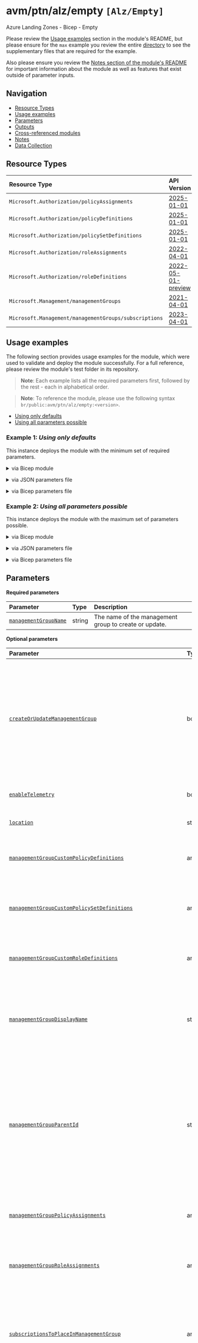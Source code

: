# avm/ptn/alz/empty `[Alz/Empty]`

Azure Landing Zones - Bicep - Empty

Please review the [Usage examples](https://github.com/Azure/bicep-registry-modules/tree/main/avm/ptn/alz/empty#Usage-examples) section in the module's README, but please ensure for the `max` example you review the entire [directory](https://github.com/Azure/bicep-registry-modules/tree/main/avm/ptn/alz/empty/tests/e2e/max) to see the supplementary files that are required for the example.

Also please ensure you review the [Notes section of the module's README](https://github.com/Azure/bicep-registry-modules/tree/main/avm/ptn/alz/empty#Notes) for important information about the module as well as features that exist outside of parameter inputs.

## Navigation

- [Resource Types](#Resource-Types)
- [Usage examples](#Usage-examples)
- [Parameters](#Parameters)
- [Outputs](#Outputs)
- [Cross-referenced modules](#Cross-referenced-modules)
- [Notes](#Notes)
- [Data Collection](#Data-Collection)

## Resource Types

| Resource Type | API Version |
| :-- | :-- |
| `Microsoft.Authorization/policyAssignments` | [2025-01-01](https://learn.microsoft.com/en-us/azure/templates/Microsoft.Authorization/2025-01-01/policyAssignments) |
| `Microsoft.Authorization/policyDefinitions` | [2025-01-01](https://learn.microsoft.com/en-us/azure/templates/Microsoft.Authorization/2025-01-01/policyDefinitions) |
| `Microsoft.Authorization/policySetDefinitions` | [2025-01-01](https://learn.microsoft.com/en-us/azure/templates/Microsoft.Authorization/2025-01-01/policySetDefinitions) |
| `Microsoft.Authorization/roleAssignments` | [2022-04-01](https://learn.microsoft.com/en-us/azure/templates/Microsoft.Authorization/2022-04-01/roleAssignments) |
| `Microsoft.Authorization/roleDefinitions` | [2022-05-01-preview](https://learn.microsoft.com/en-us/azure/templates/Microsoft.Authorization/2022-05-01-preview/roleDefinitions) |
| `Microsoft.Management/managementGroups` | [2021-04-01](https://learn.microsoft.com/en-us/azure/templates/Microsoft.Management/2021-04-01/managementGroups) |
| `Microsoft.Management/managementGroups/subscriptions` | [2023-04-01](https://learn.microsoft.com/en-us/azure/templates/Microsoft.Management/2023-04-01/managementGroups/subscriptions) |

## Usage examples

The following section provides usage examples for the module, which were used to validate and deploy the module successfully. For a full reference, please review the module's test folder in its repository.

>**Note**: Each example lists all the required parameters first, followed by the rest - each in alphabetical order.

>**Note**: To reference the module, please use the following syntax `br/public:avm/ptn/alz/empty:<version>`.

- [Using only defaults](#example-1-using-only-defaults)
- [Using all parameters possible](#example-2-using-all-parameters-possible)

### Example 1: _Using only defaults_

This instance deploys the module with the minimum set of required parameters.


<details>

<summary>via Bicep module</summary>

```bicep
module empty 'br/public:avm/ptn/alz/empty:<version>' = {
  name: 'emptyDeployment'
  params: {
    managementGroupName: 'mg-test-alzempmin'
  }
}
```

</details>
<p>

<details>

<summary>via JSON parameters file</summary>

```json
{
  "$schema": "https://schema.management.azure.com/schemas/2019-04-01/deploymentParameters.json#",
  "contentVersion": "1.0.0.0",
  "parameters": {
    "managementGroupName": {
      "value": "mg-test-alzempmin"
    }
  }
}
```

</details>
<p>

<details>

<summary>via Bicep parameters file</summary>

```bicep-params
using 'br/public:avm/ptn/alz/empty:<version>'

param managementGroupName = 'mg-test-alzempmin'
```

</details>
<p>

### Example 2: _Using all parameters possible_

This instance deploys the module with the maximum set of parameters possible.


<details>

<summary>via Bicep module</summary>

```bicep
module empty 'br/public:avm/ptn/alz/empty:<version>' = {
  name: 'emptyDeployment'
  params: {
    // Required parameters
    managementGroupName: 'mg-test-alzempmax'
    // Non-required parameters
    createOrUpdateManagementGroup: true
    managementGroupCustomPolicyDefinitions: '<managementGroupCustomPolicyDefinitions>'
    managementGroupCustomPolicySetDefinitions: '<managementGroupCustomPolicySetDefinitions>'
    managementGroupCustomRoleDefinitions: '<managementGroupCustomRoleDefinitions>'
    managementGroupDisplayName: 'AVM ALZ PTN Empty Max Test'
    managementGroupPolicyAssignments: [
      {
        definitionVersion: '1.*.*'
        displayName: 'Allowed virtual machine size SKUs'
        enforcementMode: 'Default'
        identity: 'None'
        name: 'allowed-vm-skus-root'
        parameters: {
          listOfAllowedSKUs: {
            value: [
              'Standard_D2_v5'
              'Standard_E8_v5'
            ]
          }
        }
        policyDefinitionId: '/providers/Microsoft.Authorization/policyDefinitions/cccc23c7-8427-4f53-ad12-b6a63eb452b3'
      }
      {
        additionalManagementGroupsIDsToAssignRbacTo: [
          '<name>'
        ]
        displayName: 'Configure Azure Activity logs to stream to specified Log Analytics workspace'
        enforcementMode: 'Default'
        identity: 'SystemAssigned'
        name: 'diag-activity-log-lz'
        parameters: {
          logAnalytics: {
            value: '/subscriptions/00000000-0000-0000-0000-000000000000/resourceGroups/rg-landing-zones/providers/Microsoft.OperationalInsights/workspaces/la-landing-zones'
          }
        }
        policyDefinitionId: '/providers/Microsoft.Authorization/policyDefinitions/2465583e-4e78-4c15-b6be-a36cbc7c8b0f'
        roleDefinitionIds: [
          '/providers/microsoft.authorization/roleDefinitions/749f88d5-cbae-40b8-bcfc-e573ddc772fa'
          '/providers/microsoft.authorization/roleDefinitions/92aaf0da-9dab-42b6-94a3-d43ce8d16293'
        ]
      }
      {
        displayName: 'Tag checking'
        enforcementMode: 'Default'
        identity: 'None'
        name: 'tags-policy'
        parameters: {
          effect: {
            value: 'Audit'
          }
          tagName: {
            value: 'costCenter'
          }
        }
        policyDefinitionId: '/providers/Microsoft.Management/managementGroups/mg-test-alzempmax/providers/Microsoft.Authorization/policySetDefinitions/custom-tags-policy-set-definition-1'
      }
    ]
    managementGroupRoleAssignments: '<managementGroupRoleAssignments>'
  }
}
```

</details>
<p>

<details>

<summary>via JSON parameters file</summary>

```json
{
  "$schema": "https://schema.management.azure.com/schemas/2019-04-01/deploymentParameters.json#",
  "contentVersion": "1.0.0.0",
  "parameters": {
    // Required parameters
    "managementGroupName": {
      "value": "mg-test-alzempmax"
    },
    // Non-required parameters
    "createOrUpdateManagementGroup": {
      "value": true
    },
    "managementGroupCustomPolicyDefinitions": {
      "value": "<managementGroupCustomPolicyDefinitions>"
    },
    "managementGroupCustomPolicySetDefinitions": {
      "value": "<managementGroupCustomPolicySetDefinitions>"
    },
    "managementGroupCustomRoleDefinitions": {
      "value": "<managementGroupCustomRoleDefinitions>"
    },
    "managementGroupDisplayName": {
      "value": "AVM ALZ PTN Empty Max Test"
    },
    "managementGroupPolicyAssignments": {
      "value": [
        {
          "definitionVersion": "1.*.*",
          "displayName": "Allowed virtual machine size SKUs",
          "enforcementMode": "Default",
          "identity": "None",
          "name": "allowed-vm-skus-root",
          "parameters": {
            "listOfAllowedSKUs": {
              "value": [
                "Standard_D2_v5",
                "Standard_E8_v5"
              ]
            }
          },
          "policyDefinitionId": "/providers/Microsoft.Authorization/policyDefinitions/cccc23c7-8427-4f53-ad12-b6a63eb452b3"
        },
        {
          "additionalManagementGroupsIDsToAssignRbacTo": [
            "<name>"
          ],
          "displayName": "Configure Azure Activity logs to stream to specified Log Analytics workspace",
          "enforcementMode": "Default",
          "identity": "SystemAssigned",
          "name": "diag-activity-log-lz",
          "parameters": {
            "logAnalytics": {
              "value": "/subscriptions/00000000-0000-0000-0000-000000000000/resourceGroups/rg-landing-zones/providers/Microsoft.OperationalInsights/workspaces/la-landing-zones"
            }
          },
          "policyDefinitionId": "/providers/Microsoft.Authorization/policyDefinitions/2465583e-4e78-4c15-b6be-a36cbc7c8b0f",
          "roleDefinitionIds": [
            "/providers/microsoft.authorization/roleDefinitions/749f88d5-cbae-40b8-bcfc-e573ddc772fa",
            "/providers/microsoft.authorization/roleDefinitions/92aaf0da-9dab-42b6-94a3-d43ce8d16293"
          ]
        },
        {
          "displayName": "Tag checking",
          "enforcementMode": "Default",
          "identity": "None",
          "name": "tags-policy",
          "parameters": {
            "effect": {
              "value": "Audit"
            },
            "tagName": {
              "value": "costCenter"
            }
          },
          "policyDefinitionId": "/providers/Microsoft.Management/managementGroups/mg-test-alzempmax/providers/Microsoft.Authorization/policySetDefinitions/custom-tags-policy-set-definition-1"
        }
      ]
    },
    "managementGroupRoleAssignments": {
      "value": "<managementGroupRoleAssignments>"
    }
  }
}
```

</details>
<p>

<details>

<summary>via Bicep parameters file</summary>

```bicep-params
using 'br/public:avm/ptn/alz/empty:<version>'

// Required parameters
param managementGroupName = 'mg-test-alzempmax'
// Non-required parameters
param createOrUpdateManagementGroup = true
param managementGroupCustomPolicyDefinitions = '<managementGroupCustomPolicyDefinitions>'
param managementGroupCustomPolicySetDefinitions = '<managementGroupCustomPolicySetDefinitions>'
param managementGroupCustomRoleDefinitions = '<managementGroupCustomRoleDefinitions>'
param managementGroupDisplayName = 'AVM ALZ PTN Empty Max Test'
param managementGroupPolicyAssignments = [
  {
    definitionVersion: '1.*.*'
    displayName: 'Allowed virtual machine size SKUs'
    enforcementMode: 'Default'
    identity: 'None'
    name: 'allowed-vm-skus-root'
    parameters: {
      listOfAllowedSKUs: {
        value: [
          'Standard_D2_v5'
          'Standard_E8_v5'
        ]
      }
    }
    policyDefinitionId: '/providers/Microsoft.Authorization/policyDefinitions/cccc23c7-8427-4f53-ad12-b6a63eb452b3'
  }
  {
    additionalManagementGroupsIDsToAssignRbacTo: [
      '<name>'
    ]
    displayName: 'Configure Azure Activity logs to stream to specified Log Analytics workspace'
    enforcementMode: 'Default'
    identity: 'SystemAssigned'
    name: 'diag-activity-log-lz'
    parameters: {
      logAnalytics: {
        value: '/subscriptions/00000000-0000-0000-0000-000000000000/resourceGroups/rg-landing-zones/providers/Microsoft.OperationalInsights/workspaces/la-landing-zones'
      }
    }
    policyDefinitionId: '/providers/Microsoft.Authorization/policyDefinitions/2465583e-4e78-4c15-b6be-a36cbc7c8b0f'
    roleDefinitionIds: [
      '/providers/microsoft.authorization/roleDefinitions/749f88d5-cbae-40b8-bcfc-e573ddc772fa'
      '/providers/microsoft.authorization/roleDefinitions/92aaf0da-9dab-42b6-94a3-d43ce8d16293'
    ]
  }
  {
    displayName: 'Tag checking'
    enforcementMode: 'Default'
    identity: 'None'
    name: 'tags-policy'
    parameters: {
      effect: {
        value: 'Audit'
      }
      tagName: {
        value: 'costCenter'
      }
    }
    policyDefinitionId: '/providers/Microsoft.Management/managementGroups/mg-test-alzempmax/providers/Microsoft.Authorization/policySetDefinitions/custom-tags-policy-set-definition-1'
  }
]
param managementGroupRoleAssignments = '<managementGroupRoleAssignments>'
```

</details>
<p>

## Parameters

**Required parameters**

| Parameter | Type | Description |
| :-- | :-- | :-- |
| [`managementGroupName`](#parameter-managementgroupname) | string | The name of the management group to create or update. |

**Optional parameters**

| Parameter | Type | Description |
| :-- | :-- | :-- |
| [`createOrUpdateManagementGroup`](#parameter-createorupdatemanagementgroup) | bool | Boolean to create or update the management group. If set to false, the module will only check if the management group exists and do a GET on it before it continues to deploy resources to it. |
| [`enableTelemetry`](#parameter-enabletelemetry) | bool | Enable/Disable usage telemetry for module. |
| [`location`](#parameter-location) | string | The location to deploy resources to. |
| [`managementGroupCustomPolicyDefinitions`](#parameter-managementgroupcustompolicydefinitions) | array | Array of custom policy definitions to create on the management group. |
| [`managementGroupCustomPolicySetDefinitions`](#parameter-managementgroupcustompolicysetdefinitions) | array | Array of custom policy set definitions (initiatives) to create on the management group. |
| [`managementGroupCustomRoleDefinitions`](#parameter-managementgroupcustomroledefinitions) | array | Array of custom role definitions to create on the management group. |
| [`managementGroupDisplayName`](#parameter-managementgroupdisplayname) | string | The display name of the management group to create or update. If not specified, the management group name will be used. |
| [`managementGroupParentId`](#parameter-managementgroupparentid) | string | The parent ID of the management group to create or update. If not specified, the management group will be created at the root level of the tenant. Just provide the management group ID, not the full resource ID. |
| [`managementGroupPolicyAssignments`](#parameter-managementgrouppolicyassignments) | array | Array of policy assignments to create on the management group. |
| [`managementGroupRoleAssignments`](#parameter-managementgrouproleassignments) | array | Array of custom role assignments to create on the management group. |
| [`subscriptionsToPlaceInManagementGroup`](#parameter-subscriptionstoplaceinmanagementgroup) | array | An array of subscriptions to place in the management group. If not specified, no subscriptions will be placed in the management group. |
| [`waitForConsistencyCounterBeforeCustomPolicyDefinitions`](#parameter-waitforconsistencycounterbeforecustompolicydefinitions) | int | An integer that specifies the number of blank ARM deployments prior to the custom policy definitions are deployed. This electively introduces a wait timer to allow ARM eventual consistency to become consistent and helps avoids "Not Found" error messages. |
| [`waitForConsistencyCounterBeforeCustomPolicySetDefinitions`](#parameter-waitforconsistencycounterbeforecustompolicysetdefinitions) | int | An integer that specifies the number of blank ARM deployments prior to the custom policy set definitions (initiatives) are deployed. This electively introduces a wait timer to allow ARM eventual consistency to become consistent and helps avoids "Not Found" error messages. |
| [`waitForConsistencyCounterBeforeCustomRoleDefinitions`](#parameter-waitforconsistencycounterbeforecustomroledefinitions) | int | An integer that specifies the number of blank ARM deployments prior to the custom role definitions are deployed. This electively introduces a wait timer to allow ARM eventual consistency to become consistent and helps avoids "Not Found" error messages. |
| [`waitForConsistencyCounterBeforePolicyAssignments`](#parameter-waitforconsistencycounterbeforepolicyassignments) | int | An integer that specifies the number of blank ARM deployments prior to the policy assignments are deployed. This electively introduces a wait timer to allow ARM eventual consistency to become consistent and helps avoids "Not Found" error messages. |
| [`waitForConsistencyCounterBeforeRoleAssignments`](#parameter-waitforconsistencycounterbeforeroleassignments) | int | An integer that specifies the number of blank ARM deployments prior to the role assignments are deployed. This electively introduces a wait timer to allow ARM eventual consistency to become consistent and helps avoids "Not Found" error messages. |
| [`waitForConsistencyCounterBeforeSubPlacement`](#parameter-waitforconsistencycounterbeforesubplacement) | int | An integer that specifies the number of blank ARM deployments prior to the subscription management group associations are deployed. This electively introduces a wait timer to allow ARM eventual consistency to become consistent and helps avoids "Not Found" error messages. |

### Parameter: `managementGroupName`

The name of the management group to create or update.

- Required: Yes
- Type: string

### Parameter: `createOrUpdateManagementGroup`

Boolean to create or update the management group. If set to false, the module will only check if the management group exists and do a GET on it before it continues to deploy resources to it.

- Required: No
- Type: bool
- Default: `True`

### Parameter: `enableTelemetry`

Enable/Disable usage telemetry for module.

- Required: No
- Type: bool
- Default: `True`

### Parameter: `location`

The location to deploy resources to.

- Required: No
- Type: string
- Default: `[deployment().location]`

### Parameter: `managementGroupCustomPolicyDefinitions`

Array of custom policy definitions to create on the management group.

- Required: No
- Type: array

**Required parameters**

| Parameter | Type | Description |
| :-- | :-- | :-- |
| [`name`](#parameter-managementgroupcustompolicydefinitionsname) | string | Specifies the name of the policy definition. Maximum length is 128 characters for management group scope. |
| [`properties`](#parameter-managementgroupcustompolicydefinitionsproperties) | object | The properties of the policy definition. |

### Parameter: `managementGroupCustomPolicyDefinitions.name`

Specifies the name of the policy definition. Maximum length is 128 characters for management group scope.

- Required: Yes
- Type: string

### Parameter: `managementGroupCustomPolicyDefinitions.properties`

The properties of the policy definition.

- Required: Yes
- Type: object

### Parameter: `managementGroupCustomPolicySetDefinitions`

Array of custom policy set definitions (initiatives) to create on the management group.

- Required: No
- Type: array

**Required parameters**

| Parameter | Type | Description |
| :-- | :-- | :-- |
| [`name`](#parameter-managementgroupcustompolicysetdefinitionsname) | string | Specifies the name of the policy set definition. Maximum length is 128 characters for management group scope. |
| [`properties`](#parameter-managementgroupcustompolicysetdefinitionsproperties) | object | The properties of the policy set definition. |

### Parameter: `managementGroupCustomPolicySetDefinitions.name`

Specifies the name of the policy set definition. Maximum length is 128 characters for management group scope.

- Required: Yes
- Type: string

### Parameter: `managementGroupCustomPolicySetDefinitions.properties`

The properties of the policy set definition.

- Required: Yes
- Type: object

### Parameter: `managementGroupCustomRoleDefinitions`

Array of custom role definitions to create on the management group.

- Required: No
- Type: array

**Required parameters**

| Parameter | Type | Description |
| :-- | :-- | :-- |
| [`name`](#parameter-managementgroupcustomroledefinitionsname) | string | The name of the custom role definition. |

**Optional parameters**

| Parameter | Type | Description |
| :-- | :-- | :-- |
| [`actions`](#parameter-managementgroupcustomroledefinitionsactions) | array | The permission actions of the custom role definition. |
| [`assignableScopes`](#parameter-managementgroupcustomroledefinitionsassignablescopes) | array | The assignable scopes of the custom role definition. If not specified, the management group being targeted in the parameter managementGroupName will be used. |
| [`dataActions`](#parameter-managementgroupcustomroledefinitionsdataactions) | array | The permission data actions of the custom role definition. |
| [`description`](#parameter-managementgroupcustomroledefinitionsdescription) | string | The description of the custom role definition. |
| [`notActions`](#parameter-managementgroupcustomroledefinitionsnotactions) | array | The permission not actions of the custom role definition. |
| [`notDataActions`](#parameter-managementgroupcustomroledefinitionsnotdataactions) | array | The permission not data actions of the custom role definition. |
| [`roleName`](#parameter-managementgroupcustomroledefinitionsrolename) | string | The display name of the custom role definition. If not specified, the name will be used. |

### Parameter: `managementGroupCustomRoleDefinitions.name`

The name of the custom role definition.

- Required: Yes
- Type: string

### Parameter: `managementGroupCustomRoleDefinitions.actions`

The permission actions of the custom role definition.

- Required: No
- Type: array

### Parameter: `managementGroupCustomRoleDefinitions.assignableScopes`

The assignable scopes of the custom role definition. If not specified, the management group being targeted in the parameter managementGroupName will be used.

- Required: No
- Type: array

### Parameter: `managementGroupCustomRoleDefinitions.dataActions`

The permission data actions of the custom role definition.

- Required: No
- Type: array

### Parameter: `managementGroupCustomRoleDefinitions.description`

The description of the custom role definition.

- Required: No
- Type: string

### Parameter: `managementGroupCustomRoleDefinitions.notActions`

The permission not actions of the custom role definition.

- Required: No
- Type: array

### Parameter: `managementGroupCustomRoleDefinitions.notDataActions`

The permission not data actions of the custom role definition.

- Required: No
- Type: array

### Parameter: `managementGroupCustomRoleDefinitions.roleName`

The display name of the custom role definition. If not specified, the name will be used.

- Required: No
- Type: string

### Parameter: `managementGroupDisplayName`

The display name of the management group to create or update. If not specified, the management group name will be used.

- Required: No
- Type: string

### Parameter: `managementGroupParentId`

The parent ID of the management group to create or update. If not specified, the management group will be created at the root level of the tenant. Just provide the management group ID, not the full resource ID.

- Required: No
- Type: string

### Parameter: `managementGroupPolicyAssignments`

Array of policy assignments to create on the management group.

- Required: No
- Type: array

**Required parameters**

| Parameter | Type | Description |
| :-- | :-- | :-- |
| [`enforcementMode`](#parameter-managementgrouppolicyassignmentsenforcementmode) | string | The policy assignment enforcement mode. Possible values are `Default` and `DoNotEnforce`. Recommended value is `Default`. |
| [`identity`](#parameter-managementgrouppolicyassignmentsidentity) | string | The managed identity associated with the policy assignment. Policy assignments must include a resource identity when assigning `Modify` or `DeployIfNotExists` policy definitions. |
| [`name`](#parameter-managementgrouppolicyassignmentsname) | string | Specifies the name of the policy assignment. Maximum length is 24 characters for management group scope. |
| [`policyDefinitionId`](#parameter-managementgrouppolicyassignmentspolicydefinitionid) | string | Specifies the Resource ID of the policy definition or policy set definition being assigned. Example `/providers/Microsoft.Authorization/policyDefinitions/cccc23c7-8427-4f53-ad12-b6a63eb452b3` or `/providers/Microsoft.Management/managementGroups/<management-group-name>/providers/Microsoft.Authorization/policyDefinitions/<policy-definition/set-name`. |

**Optional parameters**

| Parameter | Type | Description |
| :-- | :-- | :-- |
| [`additionalManagementGroupsIDsToAssignRbacTo`](#parameter-managementgrouppolicyassignmentsadditionalmanagementgroupsidstoassignrbacto) | array | An array of additional management group IDs to assign RBAC to for the policy assignment if it has an identity. |
| [`additionalResourceGroupResourceIDsToAssignRbacTo`](#parameter-managementgrouppolicyassignmentsadditionalresourcegroupresourceidstoassignrbacto) | array | An array of additional Resource Group Resource IDs to assign RBAC to for the policy assignment if it has an identity, only supported for Management Group Policy Assignments. |
| [`additionalSubscriptionIDsToAssignRbacTo`](#parameter-managementgrouppolicyassignmentsadditionalsubscriptionidstoassignrbacto) | array | An array of additional Subscription IDs to assign RBAC to for the policy assignment if it has an identity, only supported for Management Group Policy Assignments. |
| [`definitionVersion`](#parameter-managementgrouppolicyassignmentsdefinitionversion) | string | The policy definition version to use for the policy assignment. If not specified, the latest version of the policy definition will be used. For more information on policy assignment definition versions see https://learn.microsoft.com/azure/governance/policy/concepts/assignment-structure#policy-definition-id-and-version-preview. |
| [`description`](#parameter-managementgrouppolicyassignmentsdescription) | string | The description of the policy assignment. |
| [`displayName`](#parameter-managementgrouppolicyassignmentsdisplayname) | string | The display name of the policy assignment. Maximum length is 128 characters. |
| [`location`](#parameter-managementgrouppolicyassignmentslocation) | string | The location of the policy assignment. Only required when utilizing managed identity, as sets location of system assigned managed identity, if created. |
| [`metadata`](#parameter-managementgrouppolicyassignmentsmetadata) | object | The policy assignment metadata. Metadata is an open ended object and is typically a collection of key-value pairs. |
| [`nonComplianceMessages`](#parameter-managementgrouppolicyassignmentsnoncompliancemessages) | array | The messages that describe why a resource is non-compliant with the policy. |
| [`notScopes`](#parameter-managementgrouppolicyassignmentsnotscopes) | array | The policy excluded scopes. |
| [`overrides`](#parameter-managementgrouppolicyassignmentsoverrides) | array | The policy property value override. Allows changing the effect of a policy definition without modifying the underlying policy definition or using a parameterized effect in the policy definition. |
| [`parameters`](#parameter-managementgrouppolicyassignmentsparameters) | object | Parameters for the policy assignment if needed. |
| [`resourceSelectors`](#parameter-managementgrouppolicyassignmentsresourceselectors) | array | The resource selector list to filter policies by resource properties. Facilitates safe deployment practices (SDP) by enabling gradual roll out policy assignments based on factors like resource location, resource type, or whether a resource has a location. |
| [`roleDefinitionIds`](#parameter-managementgrouppolicyassignmentsroledefinitionids) | array | The IDs Of the Azure Role Definition list that is used to assign permissions to the identity. You need to provide either the fully qualified ID in the following format: '/providers/Microsoft.Authorization/roleDefinitions/c2f4ef07-c644-48eb-af81-4b1b4947fb11'. See https://learn.microsoft.com/en-us/azure/role-based-access-control/built-in-roles for the list IDs for built-in Roles. They must match on what is on the policy definition. |
| [`userAssignedIdentityId`](#parameter-managementgrouppolicyassignmentsuserassignedidentityid) | string | The Resource ID for the user assigned identity to assign to the policy assignment. |

### Parameter: `managementGroupPolicyAssignments.enforcementMode`

The policy assignment enforcement mode. Possible values are `Default` and `DoNotEnforce`. Recommended value is `Default`.

- Required: Yes
- Type: string
- Allowed:
  ```Bicep
  [
    'Default'
    'DoNotEnforce'
  ]
  ```

### Parameter: `managementGroupPolicyAssignments.identity`

The managed identity associated with the policy assignment. Policy assignments must include a resource identity when assigning `Modify` or `DeployIfNotExists` policy definitions.

- Required: Yes
- Type: string
- Allowed:
  ```Bicep
  [
    'None'
    'SystemAssigned'
    'UserAssigned'
  ]
  ```

### Parameter: `managementGroupPolicyAssignments.name`

Specifies the name of the policy assignment. Maximum length is 24 characters for management group scope.

- Required: Yes
- Type: string

### Parameter: `managementGroupPolicyAssignments.policyDefinitionId`

Specifies the Resource ID of the policy definition or policy set definition being assigned. Example `/providers/Microsoft.Authorization/policyDefinitions/cccc23c7-8427-4f53-ad12-b6a63eb452b3` or `/providers/Microsoft.Management/managementGroups/<management-group-name>/providers/Microsoft.Authorization/policyDefinitions/<policy-definition/set-name`.

- Required: Yes
- Type: string

### Parameter: `managementGroupPolicyAssignments.additionalManagementGroupsIDsToAssignRbacTo`

An array of additional management group IDs to assign RBAC to for the policy assignment if it has an identity.

- Required: No
- Type: array

### Parameter: `managementGroupPolicyAssignments.additionalResourceGroupResourceIDsToAssignRbacTo`

An array of additional Resource Group Resource IDs to assign RBAC to for the policy assignment if it has an identity, only supported for Management Group Policy Assignments.

- Required: No
- Type: array

### Parameter: `managementGroupPolicyAssignments.additionalSubscriptionIDsToAssignRbacTo`

An array of additional Subscription IDs to assign RBAC to for the policy assignment if it has an identity, only supported for Management Group Policy Assignments.

- Required: No
- Type: array

### Parameter: `managementGroupPolicyAssignments.definitionVersion`

The policy definition version to use for the policy assignment. If not specified, the latest version of the policy definition will be used. For more information on policy assignment definition versions see https://learn.microsoft.com/azure/governance/policy/concepts/assignment-structure#policy-definition-id-and-version-preview.

- Required: No
- Type: string

### Parameter: `managementGroupPolicyAssignments.description`

The description of the policy assignment.

- Required: No
- Type: string

### Parameter: `managementGroupPolicyAssignments.displayName`

The display name of the policy assignment. Maximum length is 128 characters.

- Required: No
- Type: string

### Parameter: `managementGroupPolicyAssignments.location`

The location of the policy assignment. Only required when utilizing managed identity, as sets location of system assigned managed identity, if created.

- Required: No
- Type: string

### Parameter: `managementGroupPolicyAssignments.metadata`

The policy assignment metadata. Metadata is an open ended object and is typically a collection of key-value pairs.

- Required: No
- Type: object

### Parameter: `managementGroupPolicyAssignments.nonComplianceMessages`

The messages that describe why a resource is non-compliant with the policy.

- Required: No
- Type: array

**Required parameters**

| Parameter | Type | Description |
| :-- | :-- | :-- |
| [`message`](#parameter-managementgrouppolicyassignmentsnoncompliancemessagesmessage) | string | A message that describes why a resource is non-compliant with the policy. This is shown in "deny" error messages and on resources non-compliant compliance results. |

**Optional parameters**

| Parameter | Type | Description |
| :-- | :-- | :-- |
| [`policyDefinitionReferenceId`](#parameter-managementgrouppolicyassignmentsnoncompliancemessagespolicydefinitionreferenceid) | string | The policy definition reference ID within a policy set definition the message is intended for. This is only applicable if the policy assignment assigns a policy set definition. If this is not provided the message applies to all policies assigned by this policy assignment. |

### Parameter: `managementGroupPolicyAssignments.nonComplianceMessages.message`

A message that describes why a resource is non-compliant with the policy. This is shown in "deny" error messages and on resources non-compliant compliance results.

- Required: Yes
- Type: string

### Parameter: `managementGroupPolicyAssignments.nonComplianceMessages.policyDefinitionReferenceId`

The policy definition reference ID within a policy set definition the message is intended for. This is only applicable if the policy assignment assigns a policy set definition. If this is not provided the message applies to all policies assigned by this policy assignment.

- Required: No
- Type: string

### Parameter: `managementGroupPolicyAssignments.notScopes`

The policy excluded scopes.

- Required: No
- Type: array

### Parameter: `managementGroupPolicyAssignments.overrides`

The policy property value override. Allows changing the effect of a policy definition without modifying the underlying policy definition or using a parameterized effect in the policy definition.

- Required: No
- Type: array

**Required parameters**

| Parameter | Type | Description |
| :-- | :-- | :-- |
| [`kind`](#parameter-managementgrouppolicyassignmentsoverrideskind) | string | The override kind. |

**Optional parameters**

| Parameter | Type | Description |
| :-- | :-- | :-- |
| [`selectors`](#parameter-managementgrouppolicyassignmentsoverridesselectors) | array | The selector type. |
| [`value`](#parameter-managementgrouppolicyassignmentsoverridesvalue) | string | The value to override the policy property. |

### Parameter: `managementGroupPolicyAssignments.overrides.kind`

The override kind.

- Required: Yes
- Type: string
- Allowed:
  ```Bicep
  [
    'definitionVersion'
    'policyEffect'
  ]
  ```

### Parameter: `managementGroupPolicyAssignments.overrides.selectors`

The selector type.

- Required: No
- Type: array

**Required parameters**

| Parameter | Type | Description |
| :-- | :-- | :-- |
| [`kind`](#parameter-managementgrouppolicyassignmentsoverridesselectorskind) | string | The selector kind. |

**Optional parameters**

| Parameter | Type | Description |
| :-- | :-- | :-- |
| [`in`](#parameter-managementgrouppolicyassignmentsoverridesselectorsin) | array | The list of values to filter in. |
| [`notIn`](#parameter-managementgrouppolicyassignmentsoverridesselectorsnotin) | array | The list of values to filter out. |

### Parameter: `managementGroupPolicyAssignments.overrides.selectors.kind`

The selector kind.

- Required: Yes
- Type: string
- Allowed:
  ```Bicep
  [
    'policyDefinitionReferenceId'
    'resourceLocation'
    'resourceType'
    'resourceWithoutLocation'
  ]
  ```

### Parameter: `managementGroupPolicyAssignments.overrides.selectors.in`

The list of values to filter in.

- Required: No
- Type: array

### Parameter: `managementGroupPolicyAssignments.overrides.selectors.notIn`

The list of values to filter out.

- Required: No
- Type: array

### Parameter: `managementGroupPolicyAssignments.overrides.value`

The value to override the policy property.

- Required: No
- Type: string

### Parameter: `managementGroupPolicyAssignments.parameters`

Parameters for the policy assignment if needed.

- Required: No
- Type: object

### Parameter: `managementGroupPolicyAssignments.resourceSelectors`

The resource selector list to filter policies by resource properties. Facilitates safe deployment practices (SDP) by enabling gradual roll out policy assignments based on factors like resource location, resource type, or whether a resource has a location.

- Required: No
- Type: array

**Required parameters**

| Parameter | Type | Description |
| :-- | :-- | :-- |
| [`kind`](#parameter-managementgrouppolicyassignmentsresourceselectorskind) | string | The selector kind. |

**Optional parameters**

| Parameter | Type | Description |
| :-- | :-- | :-- |
| [`in`](#parameter-managementgrouppolicyassignmentsresourceselectorsin) | array | The list of values to filter in. |
| [`notIn`](#parameter-managementgrouppolicyassignmentsresourceselectorsnotin) | array | The list of values to filter out. |

### Parameter: `managementGroupPolicyAssignments.resourceSelectors.kind`

The selector kind.

- Required: Yes
- Type: string
- Allowed:
  ```Bicep
  [
    'policyDefinitionReferenceId'
    'resourceLocation'
    'resourceType'
    'resourceWithoutLocation'
  ]
  ```

### Parameter: `managementGroupPolicyAssignments.resourceSelectors.in`

The list of values to filter in.

- Required: No
- Type: array

### Parameter: `managementGroupPolicyAssignments.resourceSelectors.notIn`

The list of values to filter out.

- Required: No
- Type: array

### Parameter: `managementGroupPolicyAssignments.roleDefinitionIds`

The IDs Of the Azure Role Definition list that is used to assign permissions to the identity. You need to provide either the fully qualified ID in the following format: '/providers/Microsoft.Authorization/roleDefinitions/c2f4ef07-c644-48eb-af81-4b1b4947fb11'. See https://learn.microsoft.com/en-us/azure/role-based-access-control/built-in-roles for the list IDs for built-in Roles. They must match on what is on the policy definition.

- Required: No
- Type: array

### Parameter: `managementGroupPolicyAssignments.userAssignedIdentityId`

The Resource ID for the user assigned identity to assign to the policy assignment.

- Required: No
- Type: string

### Parameter: `managementGroupRoleAssignments`

Array of custom role assignments to create on the management group.

- Required: No
- Type: array

**Required parameters**

| Parameter | Type | Description |
| :-- | :-- | :-- |
| [`principalId`](#parameter-managementgrouproleassignmentsprincipalid) | string | The principal ID of the principal (user/group/identity) to assign the role to. |
| [`roleDefinitionIdOrName`](#parameter-managementgrouproleassignmentsroledefinitionidorname) | string | The role to assign. You can provide either the display name of the role definition, the role definition GUID, or its fully qualified ID in the following format: '/providers/Microsoft.Authorization/roleDefinitions/c2f4ef07-c644-48eb-af81-4b1b4947fb11'. |

**Optional parameters**

| Parameter | Type | Description |
| :-- | :-- | :-- |
| [`condition`](#parameter-managementgrouproleassignmentscondition) | string | The conditions on the role assignment. This limits the resources it can be assigned to. e.g.: @Resource[Microsoft.Storage/storageAccounts/blobServices/containers:ContainerName] StringEqualsIgnoreCase "foo_storage_container". |
| [`conditionVersion`](#parameter-managementgrouproleassignmentsconditionversion) | string | Version of the condition. |
| [`delegatedManagedIdentityResourceId`](#parameter-managementgrouproleassignmentsdelegatedmanagedidentityresourceid) | string | The Resource Id of the delegated managed identity resource. |
| [`description`](#parameter-managementgrouproleassignmentsdescription) | string | The description of the role assignment. |
| [`name`](#parameter-managementgrouproleassignmentsname) | string | The name (as GUID) of the role assignment. If not provided, a GUID will be generated. |
| [`principalType`](#parameter-managementgrouproleassignmentsprincipaltype) | string | The principal type of the assigned principal ID. |

### Parameter: `managementGroupRoleAssignments.principalId`

The principal ID of the principal (user/group/identity) to assign the role to.

- Required: Yes
- Type: string

### Parameter: `managementGroupRoleAssignments.roleDefinitionIdOrName`

The role to assign. You can provide either the display name of the role definition, the role definition GUID, or its fully qualified ID in the following format: '/providers/Microsoft.Authorization/roleDefinitions/c2f4ef07-c644-48eb-af81-4b1b4947fb11'.

- Required: Yes
- Type: string

### Parameter: `managementGroupRoleAssignments.condition`

The conditions on the role assignment. This limits the resources it can be assigned to. e.g.: @Resource[Microsoft.Storage/storageAccounts/blobServices/containers:ContainerName] StringEqualsIgnoreCase "foo_storage_container".

- Required: No
- Type: string

### Parameter: `managementGroupRoleAssignments.conditionVersion`

Version of the condition.

- Required: No
- Type: string
- Allowed:
  ```Bicep
  [
    '2.0'
  ]
  ```

### Parameter: `managementGroupRoleAssignments.delegatedManagedIdentityResourceId`

The Resource Id of the delegated managed identity resource.

- Required: No
- Type: string

### Parameter: `managementGroupRoleAssignments.description`

The description of the role assignment.

- Required: No
- Type: string

### Parameter: `managementGroupRoleAssignments.name`

The name (as GUID) of the role assignment. If not provided, a GUID will be generated.

- Required: No
- Type: string

### Parameter: `managementGroupRoleAssignments.principalType`

The principal type of the assigned principal ID.

- Required: No
- Type: string
- Allowed:
  ```Bicep
  [
    'Device'
    'ForeignGroup'
    'Group'
    'ServicePrincipal'
    'User'
  ]
  ```

### Parameter: `subscriptionsToPlaceInManagementGroup`

An array of subscriptions to place in the management group. If not specified, no subscriptions will be placed in the management group.

- Required: No
- Type: array
- Default: `[]`

### Parameter: `waitForConsistencyCounterBeforeCustomPolicyDefinitions`

An integer that specifies the number of blank ARM deployments prior to the custom policy definitions are deployed. This electively introduces a wait timer to allow ARM eventual consistency to become consistent and helps avoids "Not Found" error messages.

- Required: No
- Type: int
- Default: `5`

### Parameter: `waitForConsistencyCounterBeforeCustomPolicySetDefinitions`

An integer that specifies the number of blank ARM deployments prior to the custom policy set definitions (initiatives) are deployed. This electively introduces a wait timer to allow ARM eventual consistency to become consistent and helps avoids "Not Found" error messages.

- Required: No
- Type: int
- Default: `5`

### Parameter: `waitForConsistencyCounterBeforeCustomRoleDefinitions`

An integer that specifies the number of blank ARM deployments prior to the custom role definitions are deployed. This electively introduces a wait timer to allow ARM eventual consistency to become consistent and helps avoids "Not Found" error messages.

- Required: No
- Type: int
- Default: `5`

### Parameter: `waitForConsistencyCounterBeforePolicyAssignments`

An integer that specifies the number of blank ARM deployments prior to the policy assignments are deployed. This electively introduces a wait timer to allow ARM eventual consistency to become consistent and helps avoids "Not Found" error messages.

- Required: No
- Type: int
- Default: `10`

### Parameter: `waitForConsistencyCounterBeforeRoleAssignments`

An integer that specifies the number of blank ARM deployments prior to the role assignments are deployed. This electively introduces a wait timer to allow ARM eventual consistency to become consistent and helps avoids "Not Found" error messages.

- Required: No
- Type: int
- Default: `5`

### Parameter: `waitForConsistencyCounterBeforeSubPlacement`

An integer that specifies the number of blank ARM deployments prior to the subscription management group associations are deployed. This electively introduces a wait timer to allow ARM eventual consistency to become consistent and helps avoids "Not Found" error messages.

- Required: No
- Type: int
- Default: `5`

## Outputs

| Output | Type | Description |
| :-- | :-- | :-- |
| `managementGroupCustomRoleDefinitionIds` | array | The custom role definitions created on the management group. |
| `managementGroupId` | string | The ID of the management group. |
| `managementGroupParentId` | string | The parent management group ID of the management group. |
| `managementGroupResourceId` | string | The resource ID of the management group. |

## Cross-referenced modules

This section gives you an overview of all local-referenced module files (i.e., other modules that are referenced in this module) and all remote-referenced files (i.e., Bicep modules that are referenced from a Bicep Registry or Template Specs).

| Reference | Type |
| :-- | :-- |
| `br/public:avm/ptn/authorization/policy-assignment:0.4.0` | Remote reference |
| `br/public:avm/ptn/authorization/role-assignment:0.2.2` | Remote reference |
| `br/public:avm/ptn/authorization/role-definition:0.1.1` | Remote reference |
| `br/public:avm/res/management/management-group:0.1.2` | Remote reference |
| `br/public:avm/utl/types/avm-common-types:0.5.1` | Remote reference |

## Notes

For Custom Policy Set Definitions, the property of `properties.policyDefinitions.policyDefinitionId` for each child policy definition in a policy set definition must be provided. If you are trying to provide the ID of a policy definition that you are also creating in this module, or it exists at the same management group scope, you can use the following input syntax to ensure the correct resource ID for the policy definition is used:

```bicep
{customPolicyDefinitionScopeId}/providers/Microsoft.Authorization/policyDefinitions/<policy-definition-name>
```

The `{customPolicyDefinitionScopeId}` is replaced by resource ID of the management group that this module is creating or deploying to. This will ensure that the correct resource ID is used for the policy definition without you having to hardcode the management group ID in the policy set definitions.

## Data Collection

The software may collect information about you and your use of the software and send it to Microsoft. Microsoft may use this information to provide services and improve our products and services. You may turn off the telemetry as described in the [repository](https://aka.ms/avm/telemetry). There are also some features in the software that may enable you and Microsoft to collect data from users of your applications. If you use these features, you must comply with applicable law, including providing appropriate notices to users of your applications together with a copy of Microsoft’s privacy statement. Our privacy statement is located at <https://go.microsoft.com/fwlink/?LinkID=824704>. You can learn more about data collection and use in the help documentation and our privacy statement. Your use of the software operates as your consent to these practices.
